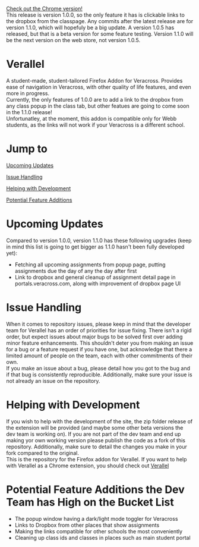 <a href='https://github.com/Webb-School-Computer-Science-Club/Verallel'>Check out the Chrome version!</a><br>
This release is version 1.0.0, so the only feature it has is clickable links to the dropbox from the classpage. Any commits after the latest release are for version 1.1.0, which will hopefuly be a big update. A version 1.0.5 has released, but that is a beta version for some feature testing. Version 1.1.0 will be the next version on the web store, not version 1.0.5.

# Verallel
A student-made, student-tailored Firefox Addon for Veracross. Provides ease of navigation in Veracross, with other quality of life features, and even more in progress.<br>
Currently, the only features of 1.0.0 are to add a link to the dropbox from any class popup in the class tab, but other featues are going to come soon in the 1.1.0 release!<br>
Unfortunatley, at the moment, this addon is compatible only for Webb students, as the links will not work if your Veracross is a different school. 

# Jump to
[Upcoming Updates](#upcoming-updates)

[Issue Handling](#issue-handling)

[Helping with Development](#helping-with-development)

[Potential Feature Additions](#potential-feature-addons-the-dev-team-has-high-on-the-bucket-list)

# Upcoming Updates
Compared to version 1.0.0, version 1.1.0 has these following upgrades (keep in mind this list is going to get bigger as 1.1.0 hasn't been fully developed yet):
  - Fetching all upcoming assignments from popup page, putting assignments due the day of any the day after first
  - Link to dropbox and general cleanup of assignment detail page in portals.veracross.com, along with improvement of dropbox page UI
# Issue Handling
When it comes to repository issues, please keep in mind that the developer team for Verallel has an order of priorities for issue fixing. There isn't a rigid order, but expect issues about major bugs to be solved first over adding minor feature enhancements. This shouldn't deter you from making an issue for a bug or a feature request if you have one, but acknowledge that there a limited amount of people on the team, each with other commitments of their own. <br> If you make an issue about a bug, please detail how you got to the bug and if that bug is consistently reproducible. Additionally, make sure your issue is not already an issue on the repository. 

# Helping with Development
If you wish to help with the development of the site, the zip folder release of the extension will be provided (and maybe some other beta versions the dev team is working on). If you are not part of the dev team and end up making yor own working version please publish the code as a fork of this repository. Additionally, make sure to detail the changes you make in your fork compared to the original.<br>
This is the repository for the Firefox addon for Verallel. If you want to help with Verallel as a Chrome extension, you should check out <a href="https://github.com/Webb-School-Computer-Science-Club/Verallel">Verallel</a>

# Potential Feature Additions the Dev Team has High on the Bucket List
  - The popup window having a dark/light mode toggler for Veracross
  - Links to Dropbox from other places that show assignments
  - Making the links compatible for other schools the most conveniently
  - Cleaning up class ids and classes in places such as main student portal

